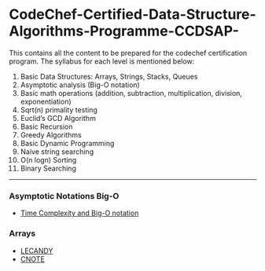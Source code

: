 # CodeChef-Certified-Data-Structure-Algorithms-Programme-CCDSAP-
This contains all the content to be prepared for the codechef certification program.
The syllabus for each level is mentioned below:

1.  Basic Data Structures: Arrays, Strings, Stacks, Queues
2.  Asymptotic analysis (Big-O notation)
3.  Basic math operations (addition, subtraction, multiplication, division, exponentiation)
4.  Sqrt(n) primality testing
5.  Euclid’s GCD Algorithm
6.  Basic Recursion
7.  Greedy Algorithms
8.  Basic Dynamic Programming
9.  Naive string searching
10. O(n logn) Sorting
11. Binary Searching
---

### Asymptotic Notations Big-O
* [Time Complexity and Big-O notation](https://medium.com/@tanzeemalam789/algorithm-complexity-and-big-o-notation-f815fd06869c)

### Arrays
* [LECANDY](https://github.com/TanzeemAlam/CodeChef-Certified-Data-Structure-Algorithms-Programme-CCDSAP-/blob/master/Arrays/LECANDY)
* [CNOTE](https://github.com/TanzeemAlam/CodeChef-Certified-Data-Structure-Algorithms-Programme-CCDSAP-/blob/master/Arrays/CNOTE)
